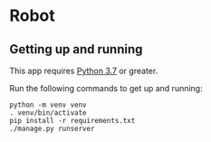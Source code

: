 # Robot

## Getting up and running
This app requires [Python 3.7](https://www.python.org/downloads/) or greater.

Run the following commands to get up and running:
```
python -m venv venv
. venv/bin/activate
pip install -r requirements.txt
./manage.py runserver
```